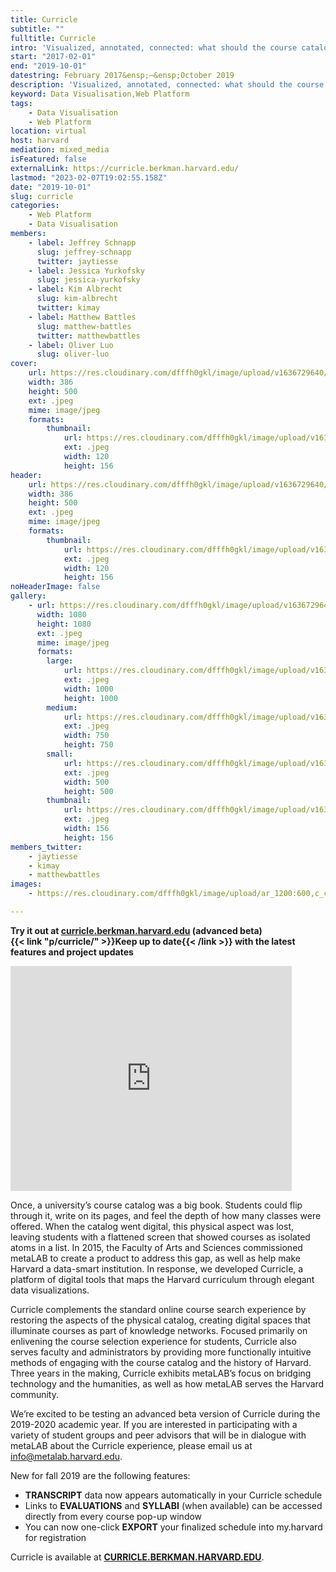 ```yaml
---
title: Curricle
subtitle: ""
fulltitle: Curricle
intro: 'Visualized, annotated, connected: what should the course catalog look like in the 21st century? Leveraging data and design in a post-disciplinary era.'
start: "2017-02-01"
end: "2019-10-01"
datestring: February 2017&ensp;–&ensp;October 2019
description: 'Visualized, annotated, connected: what should the course catalog look like in the 21st century? Leveraging data and design in a post-disciplinary era.'
keyword: Data Visualisation,Web Platform
tags:
    - Data Visualisation
    - Web Platform
location: virtual
host: harvard
mediation: mixed_media
isFeatured: false
externalLink: https://curricle.berkman.harvard.edu/
lastmod: "2023-02-07T19:02:55.158Z"
date: "2019-10-01"
slug: curricle
categories:
    - Web Platform
    - Data Visualisation
members:
    - label: Jeffrey Schnapp
      slug: jeffrey-schnapp
      twitter: jaytiesse
    - label: Jessica Yurkofsky
      slug: jessica-yurkofsky
    - label: Kim Albrecht
      slug: kim-albrecht
      twitter: kimay
    - label: Matthew Battles
      slug: matthew-battles
      twitter: matthewbattles
    - label: Oliver Luo
      slug: oliver-luo
cover:
    url: https://res.cloudinary.com/dfffh0gkl/image/upload/v1636729640/curricle_d3bac9d992.jpg
    width: 386
    height: 500
    ext: .jpeg
    mime: image/jpeg
    formats:
        thumbnail:
            url: https://res.cloudinary.com/dfffh0gkl/image/upload/v1636729641/thumbnail_curricle_d3bac9d992.jpg
            ext: .jpeg
            width: 120
            height: 156
header:
    url: https://res.cloudinary.com/dfffh0gkl/image/upload/v1636729640/curricle_d3bac9d992.jpg
    width: 386
    height: 500
    ext: .jpeg
    mime: image/jpeg
    formats:
        thumbnail:
            url: https://res.cloudinary.com/dfffh0gkl/image/upload/v1636729641/thumbnail_curricle_d3bac9d992.jpg
            ext: .jpeg
            width: 120
            height: 156
noHeaderImage: false
gallery:
    - url: https://res.cloudinary.com/dfffh0gkl/image/upload/v1636729641/curricle2_6321580879.jpg
      width: 1080
      height: 1080
      ext: .jpeg
      mime: image/jpeg
      formats:
        large:
            url: https://res.cloudinary.com/dfffh0gkl/image/upload/v1636729642/large_curricle2_6321580879.jpg
            ext: .jpeg
            width: 1000
            height: 1000
        medium:
            url: https://res.cloudinary.com/dfffh0gkl/image/upload/v1636729642/medium_curricle2_6321580879.jpg
            ext: .jpeg
            width: 750
            height: 750
        small:
            url: https://res.cloudinary.com/dfffh0gkl/image/upload/v1636729642/small_curricle2_6321580879.jpg
            ext: .jpeg
            width: 500
            height: 500
        thumbnail:
            url: https://res.cloudinary.com/dfffh0gkl/image/upload/v1636729641/thumbnail_curricle2_6321580879.jpg
            ext: .jpeg
            width: 156
            height: 156
members_twitter:
    - jaytiesse
    - kimay
    - matthewbattles
images:
    - https://res.cloudinary.com/dfffh0gkl/image/upload/ar_1200:600,c_crop/c_limit,h_1200,w_600/v1636729640/curricle_d3bac9d992.jpg

---
```

**Try it out at [curricle.berkman.harvard.edu](http://curricle.berkman.harvard.edu) (advanced beta)<br />
{{< link "p/curricle/" >}}Keep up to date{{< /link >}} with the latest features and project updates**

<iframe src="https://player.vimeo.com/video/354848830" width="450" height="360" frameborder="0" allow="autoplay; fullscreen" allowfullscreen></iframe>


Once, a university’s course catalog was a big book. Students could flip through it, write on its pages, and feel the depth of how many classes were offered. When the catalog went digital, this physical aspect was lost, leaving students with a flattened screen that showed courses as isolated atoms in a list. In 2015, the Faculty of Arts and Sciences commissioned metaLAB to create a product to address this gap, as well as help make Harvard a data-smart institution. In response, we developed Curricle, a platform of digital tools that maps the Harvard curriculum through elegant data visualizations. 

Curricle complements the standard online course search experience by restoring the aspects of the physical catalog, creating digital spaces that illuminate courses as part of knowledge networks. Focused primarily on enlivening the course selection experience for students, Curricle also serves faculty and administrators by providing more functionally intuitive methods of engaging with the course catalog and the history of Harvard. Three years in the making, Curricle exhibits metaLAB’s focus on bridging technology and the humanities, as well as how metaLAB serves the Harvard community.

We’re excited to be testing an advanced beta version of Curricle during the 2019-2020 academic year. If you are interested in participating with a variety of student groups and peer advisors that will be in dialogue with metaLAB about the Curricle experience, please email us at [info@metalab.harvard.edu](mailto:info@metalab.harvard.edu).

New for fall 2019 are the following features:
- **TRANSCRIPT** data now appears automatically in your Curricle schedule
- Links to **EVALUATIONS** and **SYLLABI** (when available) can be accessed directly from every course pop-up window
- You can now one-click **EXPORT** your finalized schedule into my.harvard for registration


Curricle is available at **[CURRICLE.BERKMAN.HARVARD.EDU](http://curricle.berkman.harvard.edu/)**.
